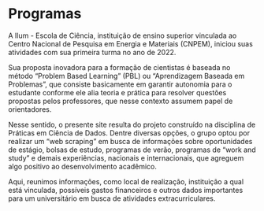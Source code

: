 # Programas

A Ilum - Escola de Ciência, instituição de ensino superior vinculada ao Centro Nacional de Pesquisa em Energia e Materiais (CNPEM), iniciou suas atividades com sua primeira turma no ano de 2022.

Sua proposta inovadora para a formação de cientistas é baseada no método “Problem Based Learning” (PBL) ou “Aprendizagem Baseada em Problemas”, que consiste basicamente em garantir autonomia para o estudante conforme ele alia teoria e prática para resolver questões propostas pelos professores, que nesse contexto assumem papel de orientadores.

Nesse sentido, o presente site resulta do projeto construído na disciplina de Práticas em Ciência de Dados. Dentre diversas opções, o grupo optou por realizar um “web scraping” em busca de informações sobre oportunidades de estágio, bolsas de estudo, programas de verão, programas de “work and study” e demais experiências, nacionais e internacionais, que agreguem algo positivo ao desenvolvimento acadêmico.

Aqui, reunimos informações, como local de realização, instituição a qual está vinculada, possíveis gastos financeiros e outros dados importantes para um universitário em busca de atividades extracurriculares.
